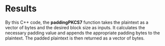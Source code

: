 
# Results #

By this C++ code, the **paddingPKCS7** function takes the plaintext as a vector of bytes and the desired 
block size as inputs. It calculates the necessary padding value and appends the appropriate padding bytes to the plaintext. 
The padded plaintext is then returned as a vector of bytes.

